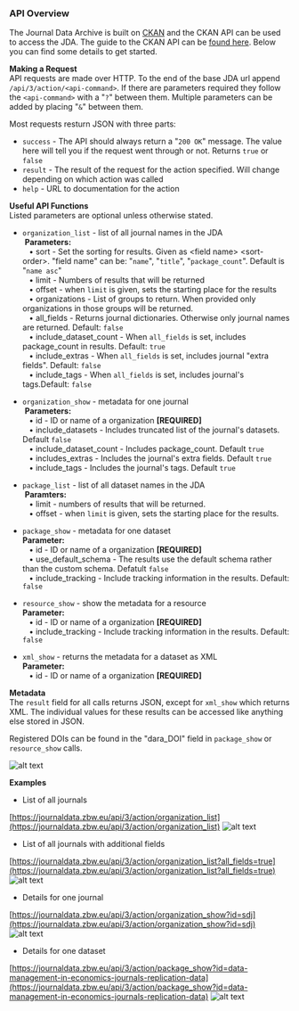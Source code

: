 ### API Overview

The Journal Data Archive is built on [CKAN](https://ckan.org) and the CKAN API can be used to access the JDA. The guide to the CKAN API can be [found here](https://docs.ckan.org/en/2.8/api/). Below you can find some details to get started.

**Making a Request**  
API requests are made over HTTP. To the end of the base JDA url append `/api/3/action/<api-command>`. If there are parameters required they follow the `<api-command>` with a "`?`" between them. Multiple parameters can be added by placing "`&`" between them.

Most requests resturn JSON with three parts:

* `success` - The API should always return a "`200 OK`" message. The value here will tell you if the request went through or not. Returns `true` or `false`
* `result` - The result of the request for the action specified. Will change depending on which action was called
* `help` - URL to documentation for the action

**Useful API Functions**  
Listed parameters are optional unless otherwise stated.

* `organization_list` - list of all journal names in the JDA  
&nbsp;**Parameters:**  
&nbsp;&nbsp; &bull; sort - Set the sorting for results. Given as &lt;field name&gt; &lt;sort-order&gt;. "field name" can be: "`name`", "`title`", "`package_count`". Default is "`name asc`"  
&nbsp;&nbsp; &bull; limit - Numbers of results that will be returned  
&nbsp;&nbsp; &bull; offset - when `limit` is given, sets the starting place for the results  
&nbsp;&nbsp; &bull; organizations - List of groups to return. When provided only organizations in those groups will be returned.  
&nbsp;&nbsp; &bull; all_fields - Returns journal dictionaries. Otherwise only journal names are returned. Default: `false`  
&nbsp;&nbsp; &bull; include_dataset_count - When `all_fields` is set, includes package_count in results. Default: `true`  
&nbsp;&nbsp; &bull; include_extras - When `all_fields` is set, includes journal "extra fields". Default: `false`  
&nbsp;&nbsp; &bull; include_tags - When `all_fields` is set, includes journal's tags.Default: `false`

* `organization_show` - metadata for one journal  
&nbsp;**Parameters:**  
&nbsp;&nbsp; &bull; id - ID or name of a organization **[REQUIRED]**  
&nbsp;&nbsp; &bull; include_datasets - Includes truncated list of the journal's datasets. Default `false`  
&nbsp;&nbsp; &bull; include_dataset_count - Includes package_count. Default `true`  
&nbsp;&nbsp; &bull; includes_extras - Includes the journal's extra fields. Default `true`  
&nbsp;&nbsp; &bull; include_tags - Includes the journal's tags. Default `true`  

* `package_list` - list of all dataset names in the JDA  
&nbsp;**Paramters:**  
&nbsp;&nbsp; &bull; limit - numbers of results that will be returned.  
&nbsp;&nbsp; &bull; offset - when `limit` is given, sets the starting place for the results.

* `package_show` - metadata for one dataset  
**Parameter:**  
&nbsp;&nbsp; &bull; id - ID or name of a organization **[REQUIRED]**  
&nbsp;&nbsp; &bull; use_default_schema - The results use the default schema rather than the custom schema. Defatult `false`  
&nbsp;&nbsp; &bull; include_tracking - Include tracking information in the results. Default: `false`

* `resource_show` - show the metadata for a resource  
**Parameter:**  
&nbsp;&nbsp; &bull; id - ID or name of a organization **[REQUIRED]**  
&nbsp;&nbsp; &bull; include_tracking - Include tracking information in the results. Default: `false`

* `xml_show` - returns the metadata for a dataset as XML  
**Parameter:**  
&nbsp;&nbsp; &bull; id - ID or name of a organization **[REQUIRED]**

**Metadata**  
The `result` field for all calls returns JSON, except for `xml_show` which returns XML. The individual values for these results can be accessed like anything else stored in JSON.

Registered DOIs can be found in the "dara_DOI" field in `package_show` or `resource_show` calls.

![alt text](/doi.PNG "DOI")




**Examples**  

* List of all journals

[https://journaldata.zbw.eu/api/3/action/organization_list](https://journaldata.zbw.eu/api/3/action/organization_list)
![alt text](/journal_list.PNG "Journal List")

* List of all journals with additional fields

[https://journaldata.zbw.eu/api/3/action/organization_list?all_fields=true](https://journaldata.zbw.eu/api/3/action/organization_list?all_fields=true)
![alt text](/journal_list_detials.PNG "Journal List with Details")

* Details for one journal

[https://journaldata.zbw.eu/api/3/action/organization_show?id=sdj](https://journaldata.zbw.eu/api/3/action/organization_show?id=sdj)
![alt text](/journal_details.PNG "Journal Details")

* Details for one dataset

[https://journaldata.zbw.eu/api/3/action/package_show?id=data-management-in-economics-journals-replication-data](https://journaldata.zbw.eu/api/3/action/package_show?id=data-management-in-economics-journals-replication-data)
![alt text](/data_details.PNG "Dataset Details")
